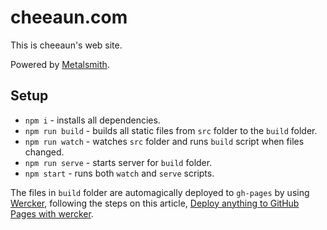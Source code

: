 cheeaun.com
===

This is cheeaun's web site.

Powered by [Metalsmith](http://www.metalsmith.io/).

Setup
---

- `npm i` - installs all dependencies.
- `npm run build` - builds all static files from `src` folder to the `build` folder.
- `npm run watch` - watches `src` folder and runs `build` script when files changed.
- `npm run serve` - starts server for `build` folder.
- `npm start` - runs both `watch` and `serve` scripts.

The files in `build` folder are automagically deployed to `gh-pages` by using [Wercker](http://wercker.com/), following the steps on this article, [Deploy anything to GitHub Pages with wercker](http://luke.vivier.ca/wintersmith-with-wercker/).
